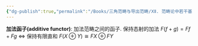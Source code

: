 ```yaml
---
{"dg-publish":true,"permalink":"/Books/三角范畴与导出范畴/ⅩⅡ. 范畴论中若干基本概念和结论/12.6 加法函子/","dgPassFrontmatter":true,"created":"2024-07-06T09:51:16.983+08:00","updated":"2024-07-09T21:03:56.975+08:00"}
---
```


**加法函子(additive functor)**: 加法范畴之间的函子. 保持态射的加法 $F(f+g)=Ff+Fg$ $\Longleftrightarrow$ 保持有限直和 $F(X\oplus Y)\cong FX\oplus FY$
